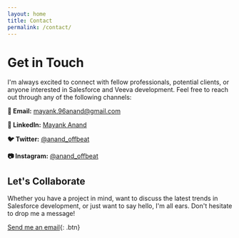 ```yaml
---
layout: home
title: Contact
permalink: /contact/
---
```


# Get in Touch

I'm always excited to connect with fellow professionals, potential clients, or anyone interested in Salesforce and Veeva development. Feel free to reach out through any of the following channels:

<div class="contact-info">
  <p><strong>📧 Email:</strong> <a href="mailto:mayank.96anand@gmail.com">mayank.96anand@gmail.com</a></p>
  
  <p><strong>🔗 LinkedIn:</strong> <a href="https://www.linkedin.com/in/mayank-anand-11911469/" target="_blank">Mayank Anand</a></p>
  
  <p><strong>🐦 Twitter:</strong> <a href="https://twitter.com/anand_offbeat" target="_blank">@anand_offbeat</a></p>
  
  <p><strong>📷 Instagram:</strong> <a href="https://www.instagram.com/anand_offbeat" target="_blank">@anand_offbeat</a></p>
</div>

## Let's Collaborate

Whether you have a project in mind, want to discuss the latest trends in Salesforce development, or just want to say hello, I'm all ears. Don't hesitate to drop me a message!

[Send me an email](mailto:mayank.96anand@gmail.com){: .btn}